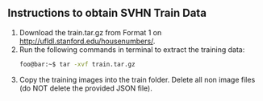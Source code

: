 ## Instructions to obtain SVHN Train Data

1. Download the train.tar.gz from Format 1 on http://ufldl.stanford.edu/housenumbers/.
2. Run the following commands in terminal to extract the training data:
    ```bash
    foo@bar:~$ tar -xvf train.tar.gz
    ```
3. Copy the training images into the train folder. Delete all non image files (do NOT delete the provided JSON file).
